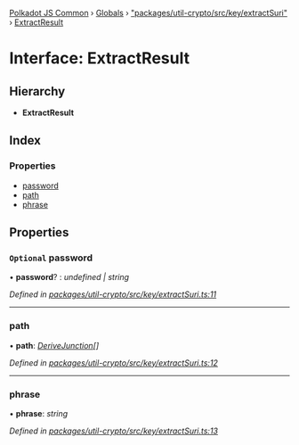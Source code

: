 [Polkadot JS Common](../README.md) › [Globals](../globals.md) › ["packages/util-crypto/src/key/extractSuri"](../modules/_packages_util_crypto_src_key_extractsuri_.md) › [ExtractResult](_packages_util_crypto_src_key_extractsuri_.extractresult.md)

# Interface: ExtractResult

## Hierarchy

* **ExtractResult**

## Index

### Properties

* [password](_packages_util_crypto_src_key_extractsuri_.extractresult.md#optional-password)
* [path](_packages_util_crypto_src_key_extractsuri_.extractresult.md#path)
* [phrase](_packages_util_crypto_src_key_extractsuri_.extractresult.md#phrase)

## Properties

### `Optional` password

• **password**? : *undefined | string*

*Defined in [packages/util-crypto/src/key/extractSuri.ts:11](https://github.com/polkadot-js/common/blob/91340577/packages/util-crypto/src/key/extractSuri.ts#L11)*

___

###  path

• **path**: *[DeriveJunction](../classes/_packages_util_crypto_src_key_derivejunction_.derivejunction.md)[]*

*Defined in [packages/util-crypto/src/key/extractSuri.ts:12](https://github.com/polkadot-js/common/blob/91340577/packages/util-crypto/src/key/extractSuri.ts#L12)*

___

###  phrase

• **phrase**: *string*

*Defined in [packages/util-crypto/src/key/extractSuri.ts:13](https://github.com/polkadot-js/common/blob/91340577/packages/util-crypto/src/key/extractSuri.ts#L13)*
